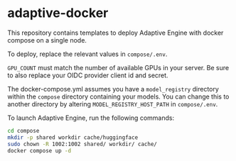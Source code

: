 # adaptive-docker

This repository contains templates to deploy Adaptive Engine with docker compose on a single node.

To deploy, replace the relevant values in `compose/.env`.

`GPU_COUNT` must match the number of available GPUs in your server. Be sure to also replace your OIDC provider client id and secret.

The docker-compose.yml assumes you have a `model_registry` directory within the `compose` directory containing your models.
You can change this to another directory by altering `MODEL_REGISTRY_HOST_PATH` in `compose/.env`.

To launch Adaptive Engine, run the following commands:

```bash
cd compose
mkdir -p shared workdir cache/huggingface
sudo chown -R 1002:1002 shared/ workdir/ cache/
docker compose up -d
````